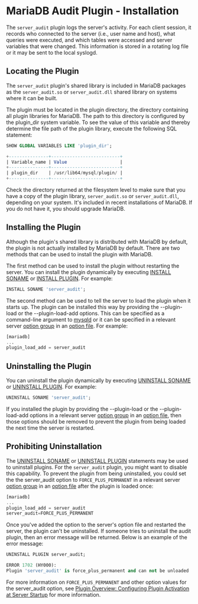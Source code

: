 # MariaDB Audit Plugin - Installation

The `server_audit` plugin logs the server's activity. For each client session, it records who connected to the server (i.e., user name and host), what queries were executed, and which tables were accessed and server variables that were changed. This information is stored in a rotating log file or it may be sent to the local syslogd.

## Locating the Plugin

The `server_audit` plugin's shared library is included in MariaDB packages as the `server_audit.so` or `server_audit.dll` shared library on systems where it can be built.

The plugin must be located in the plugin directory, the directory containing all plugin libraries for MariaDB. The path to this directory is configured by the <a undefined>plugin_dir</a> system variable. To see the value of this variable and thereby determine the file path of the plugin library, execute the following SQL statement:

```sql
SHOW GLOBAL VARIABLES LIKE 'plugin_dir';

+---------------+--------------------------+
| Variable_name | Value                    |
+---------------+--------------------------+
| plugin_dir    | /usr/lib64/mysql/plugin/ |
+---------------+--------------------------+
```

Check the directory returned at the filesystem level to make sure that you have a copy of the plugin library, `server_audit.so` or `server_audit.dll`, depending on your system.  It's included in recent installations of MariaDB. If you do not have it, you should upgrade MariaDB.

## Installing the Plugin

Although the plugin's shared library is distributed with MariaDB by default, the plugin is not actually installed by MariaDB by default. There are two methods that can be used to install the plugin with MariaDB.

The first method can be used to install the plugin without restarting the server. You can install the plugin dynamically by executing [INSTALL SONAME](/sql-statements-structure/sql-statements/administrative-sql-statements/plugin-sql-statements/install-soname) or [INSTALL PLUGIN](/sql-statements-structure/sql-statements/administrative-sql-statements/plugin-sql-statements/install-plugin). For example:

```sql
INSTALL SONAME 'server_audit';
```

The second method can be used to tell the server to load the plugin when it starts up. The plugin can be installed this way by providing the <a undefined>--plugin-load</a> or the <a undefined>--plugin-load-add</a> options. This can be specified as a command-line argument to [mysqld](/mariadb-administration/getting-installing-and-upgrading-mariadb/starting-and-stopping-mariadb/mysqld-options) or it can be specified in a relevant server [option group](/kb/en/configuring-mariadb-with-option-files/#option-groups) in an [option file](/mariadb-administration/getting-installing-and-upgrading-mariadb/configuring-mariadb-with-option-files). For example:

```sql
[mariadb]
...
plugin_load_add = server_audit
```

## Uninstalling the Plugin

You can uninstall the plugin dynamically by executing [UNINSTALL SONAME](/sql-statements-structure/sql-statements/administrative-sql-statements/plugin-sql-statements/uninstall-soname) or [UNINSTALL PLUGIN](/sql-statements-structure/sql-statements/administrative-sql-statements/plugin-sql-statements/uninstall-plugin). For example:

```sql
UNINSTALL SONAME 'server_audit';
```

If you installed the plugin by providing the <a undefined>--plugin-load</a> or the <a undefined>--plugin-load-add</a> options in a relevant server [option group](/kb/en/configuring-mariadb-with-option-files/#option-groups) in an [option file](/mariadb-administration/getting-installing-and-upgrading-mariadb/configuring-mariadb-with-option-files), then those options should be removed to prevent the plugin from being loaded the next time the server is restarted.

## Prohibiting Uninstallation

The [UNINSTALL SONAME](/sql-statements-structure/sql-statements/administrative-sql-statements/plugin-sql-statements/uninstall-soname) or [UNINSTALL PLUGIN](/sql-statements-structure/sql-statements/administrative-sql-statements/plugin-sql-statements/uninstall-plugin) statements may be used to uninstall plugins. For the `server_audit` plugin, you might want to disable this capability. To prevent the plugin from being uninstalled, you could set the the <a undefined>server_audit</a> option to `FORCE_PLUS_PERMANENT` in a relevant server [option group](/kb/en/configuring-mariadb-with-option-files/#option-groups) in an [option file](/mariadb-administration/getting-installing-and-upgrading-mariadb/configuring-mariadb-with-option-files) after the plugin is loaded once:

```sql
[mariadb]
...
plugin_load_add = server_audit
server_audit=FORCE_PLUS_PERMANENT
```

Once you've added the option to the server's option file and restarted the server, the plugin can't be uninstalled. If someone tries to uninstall the audit plugin, then an error message will be returned. Below is an example of the error message:

```sql
UNINSTALL PLUGIN server_audit;

ERROR 1702 (HY000):
Plugin 'server_audit' is force_plus_permanent and can not be unloaded
```

For more information on `FORCE_PLUS_PERMANENT` and other option values for the <a undefined>server_audit</a> option, see [Plugin Overview: Configuring Plugin Activation at Server Startup](/kb/en/plugin-overview/#configuring-plugin-activation-at-server-startup) for more information.